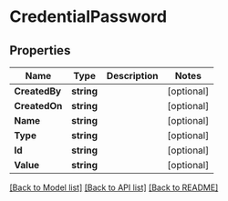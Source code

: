 # CredentialPassword

## Properties

Name | Type | Description | Notes
------------ | ------------- | ------------- | -------------
**CreatedBy** | **string** |  | [optional] 
**CreatedOn** | **string** |  | [optional] 
**Name** | **string** |  | [optional] 
**Type** | **string** |  | [optional] 
**Id** | **string** |  | [optional] 
**Value** | **string** |  | [optional] 

[[Back to Model list]](../README.md#documentation-for-models) [[Back to API list]](../README.md#documentation-for-api-endpoints) [[Back to README]](../README.md)


